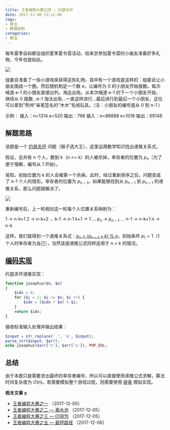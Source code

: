 ```yaml
---
title: 王者编程大赛之四 — 约瑟夫环
date: 2017-12-06 13:12:00
tags:
- 算法
- 数据结构
categories:
- 算法
---
```


每年夏季自如都会组织夏季夏令营活动，给来京参加夏令营的小崩友准备好多礼物，今年也是如此。

![](https://img1.fanhaobai.com/2017/12/2017-ziroom-king-4/3d9cf2e7-dfe6-4b6e-8526-991296c3ea51.png)<!--more-->

组委会准备了一些小游戏来获得这些礼物，其中有一个游戏是这样的：组委会让小崩友围成一个圈。然后随机制定一个数 e，让编号为 0 的小朋友开始报数。每次喊道 e-1 的小朋友直接出列，淘达出局。从本次喊道 e-1 的下一个小朋友开始，继续从 0 报数...e-1 淘汰出局...一直这样进行...最后进行到最后一个小朋友，这位可以拿到"熊帅"亲笔签名的"木木"毛绒玩具。（注：小朋友的编号是从 0 到 n-1 )

示例：
输入：n=1314 e=520
输出：796
输入：n=88888 e=1018
输出：69148

## 解题思路

该题是一个 [约瑟夫环](https://zh.wikipedia.org/wiki/%E7%BA%A6%E7%91%9F%E5%A4%AB%E6%96%AF%E9%97%AE%E9%A2%98) 问题（猴子选大王），这里运用数学知识找出递推关系式。

假设，总共有 n 个人，数到 k（n >= k）的人被杀掉，幸存者的位置为 $p_n$（为了便于理解，编号从 1 开始）。

易知，初始位置为 k 的人会被第一个杀掉。此时，经过重新排序之后，问题变成了 n-1 个人的情形。幸存者的位置为 $p_{n-1}$。如果能够找到从 $p_{n-1}$ 到 $p_{n-1}$ 的递推关系，那么问题就解决了。

![](https://img2.fanhaobai.com/2017/12/2017-ziroom-king-4/3d9cf2e7-dfe6-4b6e-8526-991296c3ea51.png)

重新编号后，上一轮相对这一轮每个人位置关系映射为：

1 -> n-k+1
2 -> n-k+2
...
k-1 -> n-1
k+1 -> 1
...
$p_n$ -> $p_{n-1}$
...
n-1 -> n-k+1
n -> n-k

这样，我们就得到一个递推关系式：[$p_n = (p_{n-1} + k)$ % $n$]()，初始条件 $p_1 = 1$（1 个人时幸存者为自己），当然该提递推公式同样适用于 n < k 的情况。

## [编码实现](https://github.com/fan-haobai/2017-ziroom-king/blob/master/src/6.php)

约瑟夫环递推实现：

```PHP
function josephus($n, $e)
{
    $idx = 0;
    for ($i = 2; $i <= $n; $i ++) {
        $idx = ($idx + $e) % $i;
    }
    return $idx;
}
```

接收标准输入处理并输出结果：

```PHP
$input = str_replace(' ', '&', $input);
parse_str($input, $arr);
echo josephus($arr['n'], $arr['e']), PHP_EOL;
```

## 总结

由于本题只是需要求出最终的幸存者编号，所以可以直接使用递推公式求解，算法时间复杂度为 $O(n)$。若需要模拟整个游戏过程，则需要使用 [链表](http://blog.csdn.net/sxhelijian/article/details/9052891) 模拟实现。

<strong>相关文章 [»]()</strong>

* [王者编程大赛之一](https://www.fanhaobai.com/2017/12/2017-ziroom-king-1.html) <span>（2017-12-05）</span>
* [王者编程大赛之二 — 蓄水池](https://www.fanhaobai.com/2017/12/2017-ziroom-king-2.html) <span>（2017-12-05）</span>
* [王者编程大赛之三 — 01背包](https://www.fanhaobai.com/2017/12/2017-ziroom-king-3.html) <span>（2017-12-05）</span>
* [王者编程大赛之五 — 最短路径](https://www.fanhaobai.com/2017/12/2017-ziroom-king-5.html) <span>（2017-12-06）</span>